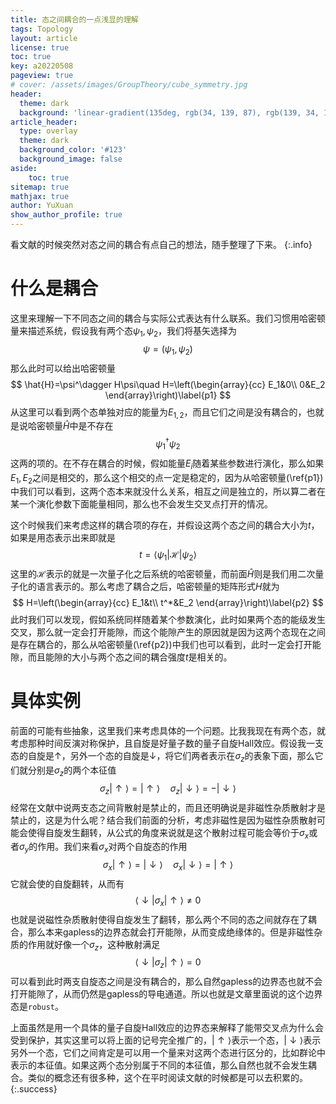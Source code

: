 ```yaml
---
title: 态之间耦合的一点浅显的理解
tags: Topology 
layout: article
license: true
toc: true
key: a20220508
pageview: true
# cover: /assets/images/GroupTheory/cube_symmetry.jpg
header:
  theme: dark
  background: 'linear-gradient(135deg, rgb(34, 139, 87), rgb(139, 34, 139))'
article_header:
  type: overlay
  theme: dark
  background_color: '#123'
  background_image: false
aside:
    toc: true
sitemap: true
mathjax: true
author: YuXuan
show_author_profile: true
---
```

看文献的时候突然对态之间的耦合有点自己的想法，随手整理了下来。
{:.info}
<!--more-->
# 什么是耦合

这里来理解一下不同态之间的耦合与实际公式表达有什么联系。我们习惯用哈密顿量来描述系统，假设我有两个态$\psi_1,\psi_2$，我们将基矢选择为
$$
\psi=(\psi_1,\psi_2)
$$
那么此时可以给出哈密顿量
$$
\hat{H}=\psi^\dagger H\psi\quad H=\left(\begin{array}{cc}
E_1&0\\
0&E_2
\end{array}\right)\label{p1}
$$
从这里可以看到两个态单独对应的能量为$E_{1,2}$，而且它们之间是没有耦合的，也就是说哈密顿量$\hat{H}$中是不存在
$$
\psi_1^\dagger\psi_2
$$
这两的项的。在不存在耦合的时候，假如能量$E_i$随着某些参数进行演化，那么如果$E_1,E_2$之间是相交的，那么这个相交的点一定是稳定的，因为从哈密顿量(\ref{p1})中我们可以看到，这两个态本来就没什么关系，相互之间是独立的，所以算二者在某一个演化参数下面能量相同，那么也不会发生交叉点打开的情况。

这个时候我们来考虑这样的耦合项的存在，并假设这两个态之间的耦合大小为$t$，如果是用态表示出来即就是
$$
t=\langle\psi_1\rvert\mathcal{H}\rvert\psi_2\rangle
$$
这里的$\mathcal{H}$表示的就是一次量子化之后系统的哈密顿量，而前面$\hat{H}$则是我们用二次量子化的语言表示的。那么考虑了耦合之后，哈密顿量的矩阵形式$H$就为
$$
H=\left(\begin{array}{cc}
E_1&t\\
t^*&E_2
\end{array}\right)\label{p2}
$$
此时我们可以发现，假如系统同样随着某个参数演化，此时如果两个态的能级发生交叉，那么就一定会打开能隙，而这个能隙产生的原因就是因为这两个态现在之间是存在耦合的，那么从哈密顿量(\ref{p2})中我们也可以看到，此时一定会打开能隙，而且能隙的大小与两个态之间的耦合强度$t$是相关的。

# 具体实例

前面的可能有些抽象，这里我们来考虑具体的一个问题。比我我现在有两个态，就考虑那种时间反演对称保护，且自旋是好量子数的量子自旋Hall效应。假设我一支态的自旋是$\uparrow$，另外一个态的自旋是$\downarrow$，将它们两者表示在$\sigma_z$的表象下面，那么它们就分别是$\sigma_z$的两个本征值
$$
\sigma_z\rvert\uparrow\rangle=\rvert\uparrow\rangle\quad \sigma_z\rvert\downarrow\rangle=-\rvert\downarrow\rangle
$$
经常在文献中说两支态之间背散射是禁止的，而且还明确说是非磁性杂质散射才是禁止的，这是为什么呢？结合我们前面的分析，考虑非磁性是因为磁性杂质散射可能会使得自旋发生翻转，从公式的角度来说就是这个散射过程可能会等价于$\sigma_{x}$或者$\sigma_y$的作用。我们来看$\sigma_x$对两个自旋态的作用
$$
\sigma_x\rvert\uparrow\rangle=\rvert\downarrow\rangle\quad \sigma_x\rvert\downarrow\rangle=\rvert\uparrow\rangle
$$
它就会使的自旋翻转，从而有
$$
\langle\downarrow\rvert\sigma_x\rvert\uparrow\rangle\neq0
$$
也就是说磁性杂质散射使得自旋发生了翻转，那么两个不同的态之间就存在了耦合，那么本来gapless的边界态就会打开能隙，从而变成绝缘体的。但是非磁性杂质的作用就好像一个$\sigma_z$，这种散射满足
$$
\langle\downarrow\rvert\sigma_z\rvert\uparrow\rangle=0
$$
可以看到此时两支自旋态之间是没有耦合的，那么自然gapless的边界态也就不会打开能隙了，从而仍然是gapless的导电通道。所以也就是文章里面说的这个边界态是`robust`。

上面虽然是用一个具体的量子自旋Hall效应的边界态来解释了能带交叉点为什么会受到保护，其实这里可以将上面的记号完全推广的，$\rvert\uparrow\rangle$表示一个态，$\rvert\downarrow\rangle$表示另外一个态，它们之间肯定是可以用一个量来对这两个态进行区分的，比如群论中表示的本征值。如果这两个态分别属于不同的本征值，那么自然也就不会发生耦合。类似的概念还有很多种，这个在平时阅读文献的时候都是可以去积累的。
{:.success}

